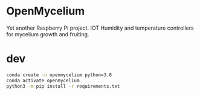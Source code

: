 # OpenMycelium
Yet another Raspberry Pi project. IOT Humidity and temperature controllers for mycelium growth and fruiting.


# dev
```bash
conda create -n openmycelium python=3.8
conda activate openmycelium
python3 -m pip install -r requirements.txt
```
